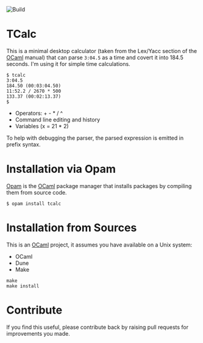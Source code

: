 

![Build](https://github.com/lindig/tcalc/workflows/CI/badge.svg)

# TCalc

This is a minimal desktop calculator (taken from the Lex/Yacc section of
the [OCaml] manual) that can parse `3:04.5` as a time and covert it into
184.5 seconds. I'm using it for simple time calculations.

```
$ tcalc
3:04.5
184.50 (00:03:04.50)
11:52.2 / 2670 * 500
133.37 (00:02:13.37)
$ 
```
* Operators: + - * / ^
* Command line editing and history
* Variables (x = 21 * 2)

To help with debugging the parser, the parsed expression is emitted in
prefix syntax.

# Installation via Opam

[Opam] is the [OCaml] package manager that installs packages by
compiling them from source code.

```
$ opam install tcalc
```

# Installation from Sources

This is an [OCaml] project, it assumes you have available on a Unix
system:

* OCaml
* Dune
* Make

```
make 
make install
```

# Contribute

If you find this useful, please contribute back by raising pull
requests for improvements you made.

[OCaml]:  https://www.ocaml.org/
[Opam]:   http://opam.ocaml.org
